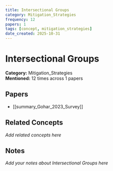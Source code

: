```yaml
---
title: Intersectional Groups
category: Mitigation_Strategies
frequency: 12
papers: 1
tags: [concept, mitigation_strategies]
date_created: 2025-10-31
---
```


# Intersectional Groups

**Category:** Mitigation_Strategies  
**Mentioned:** 12 times across 1 papers

## Papers

- [[summary_Gohar_2023_Survey]]

## Related Concepts

*Add related concepts here*

## Notes

*Add your notes about Intersectional Groups here*
